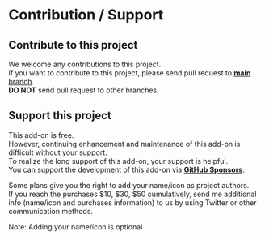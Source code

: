 # Contribution / Support

## Contribute to this project

We welcome any contributions to this project.  
If you want to contribute to this project, please send pull request to
[**main** branch](https://github.com/nutti/OpenAI-Bridge/tree/main).  
**DO NOT** send pull request to other branches.

## Support this project

This add-on is free.  
However, continuing enhancement and maintenance of this add-on is difficult
without your support.  
To realize the long support of this add-on, your support is helpful.  
You can support the development of this add-on via
**[GitHub Sponsors](https://github.com/sponsors/nutti)**.

Some plans give you the right to add your name/icon as project authors.  
If you reach the purchases $10, $30, $50 cumulatively, send me additional info
(name/icon and purchases information) to us by using Twitter or other
communication methods.

Note: Adding your name/icon is optional
